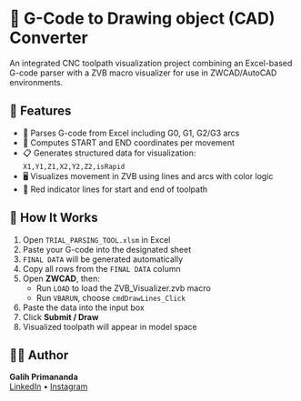 # 🔧 G-Code to Drawing object (CAD) Converter

An integrated CNC toolpath visualization project combining an Excel-based G-code parser with a ZVB macro visualizer for use in ZWCAD/AutoCAD environments.

## 🚀 Features
- 🧠 Parses G-code from Excel including G0, G1, G2/G3 arcs
- 🧾 Computes START and END coordinates per movement
- 📋 Generates structured data for visualization: `X1,Y1,Z1,X2,Y2,Z2,isRapid`
- 🖥️ Visualizes movement in ZVB using lines and arcs with color logic
- 🔴 Red indicator lines for start and end of toolpath

## 🧩 How It Works
1. Open `TRIAL_PARSING_TOOL.xlsm` in Excel  
2. Paste your G-code into the designated sheet  
3. `FINAL DATA` will be generated automatically  
4. Copy all rows from the `FINAL DATA` column  
5. Open **ZWCAD**, then:
   - Run `LOAD` to load the ZVB_Visualizer.zvb macro
   - Run `VBARUN`, choose `cmdDrawLines_Click`
6. Paste the data into the input box
7. Click **Submit / Draw**
8. Visualized toolpath will appear in model space

## 🧑‍💻 Author
**Galih Primananda**  
[LinkedIn](https://www.linkedin.com/in/galihprime) • [Instagram](https://www.instagram.com/glh_prima)


